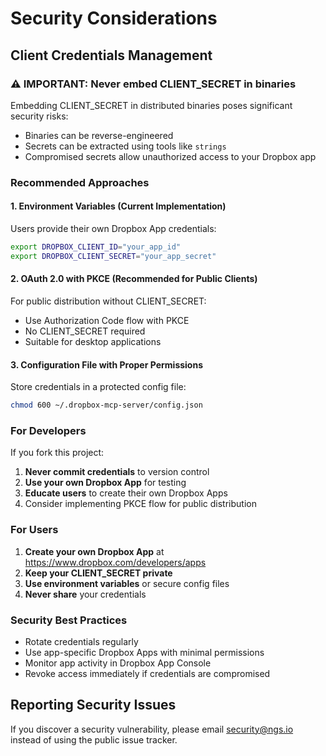 # Security Considerations

## Client Credentials Management

### ⚠️ IMPORTANT: Never embed CLIENT_SECRET in binaries

Embedding CLIENT_SECRET in distributed binaries poses significant security risks:
- Binaries can be reverse-engineered
- Secrets can be extracted using tools like `strings`
- Compromised secrets allow unauthorized access to your Dropbox app

### Recommended Approaches

#### 1. Environment Variables (Current Implementation)
Users provide their own Dropbox App credentials:
```bash
export DROPBOX_CLIENT_ID="your_app_id"
export DROPBOX_CLIENT_SECRET="your_app_secret"
```

#### 2. OAuth 2.0 with PKCE (Recommended for Public Clients)
For public distribution without CLIENT_SECRET:
- Use Authorization Code flow with PKCE
- No CLIENT_SECRET required
- Suitable for desktop applications

#### 3. Configuration File with Proper Permissions
Store credentials in a protected config file:
```bash
chmod 600 ~/.dropbox-mcp-server/config.json
```

### For Developers

If you fork this project:
1. **Never commit credentials** to version control
2. **Use your own Dropbox App** for testing
3. **Educate users** to create their own Dropbox Apps
4. Consider implementing PKCE flow for public distribution

### For Users

1. **Create your own Dropbox App** at https://www.dropbox.com/developers/apps
2. **Keep your CLIENT_SECRET private**
3. **Use environment variables** or secure config files
4. **Never share** your credentials

### Security Best Practices

- Rotate credentials regularly
- Use app-specific Dropbox Apps with minimal permissions
- Monitor app activity in Dropbox App Console
- Revoke access immediately if credentials are compromised

## Reporting Security Issues

If you discover a security vulnerability, please email security@ngs.io instead of using the public issue tracker.